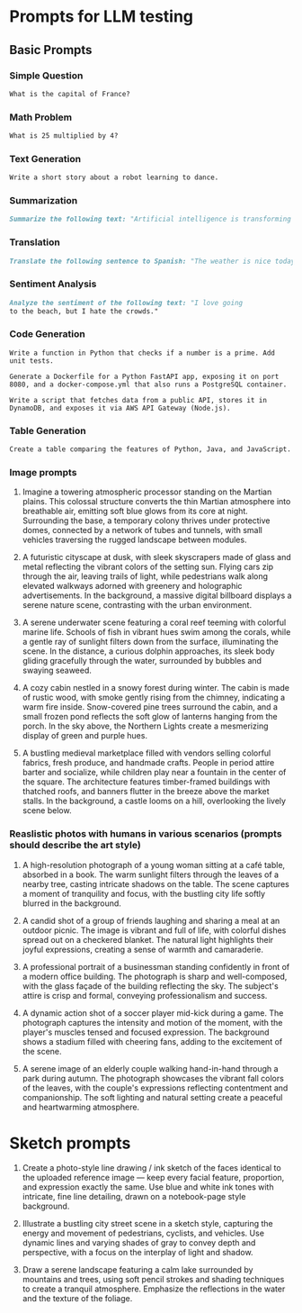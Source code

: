 # Prompts for LLM testing

## Basic Prompts

### Simple Question

```markdown
What is the capital of France?
```

### Math Problem

```markdown
What is 25 multiplied by 4?
```

### Text Generation

```markdown
Write a short story about a robot learning to dance.
```

### Summarization

```markdown
Summarize the following text: "Artificial intelligence is transforming industries by automating tasks and providing insights from data. It is being used in healthcare, finance, and many other fields to improve efficiency and decision-making."
```

### Translation

```markdown
Translate the following sentence to Spanish: "The weather is nice today."
```

### Sentiment Analysis

```markdown
Analyze the sentiment of the following text: "I love going
to the beach, but I hate the crowds."
```

### Code Generation

```
Write a function in Python that checks if a number is a prime. Add unit tests.

Generate a Dockerfile for a Python FastAPI app, exposing it on port 8080, and a docker-compose.yml that also runs a PostgreSQL container.

Write a script that fetches data from a public API, stores it in DynamoDB, and exposes it via AWS API Gateway (Node.js).
```

### Table Generation

```markdown
Create a table comparing the features of Python, Java, and JavaScript.
```

### Image prompts

1. Imagine a towering atmospheric processor standing on the Martian plains. This colossal structure converts the thin Martian atmosphere into breathable air, emitting soft blue glows from its core at night. Surrounding the base, a temporary colony thrives under protective domes, connected by a network of tubes and tunnels, with small vehicles traversing the rugged landscape between modules.

2. A futuristic cityscape at dusk, with sleek skyscrapers made of glass and metal reflecting the vibrant colors of the setting sun. Flying cars zip through the air, leaving trails of light, while pedestrians walk along elevated walkways adorned with greenery and holographic advertisements. In the background, a massive digital billboard displays a serene nature scene, contrasting with the urban environment.

3. A serene underwater scene featuring a coral reef teeming with colorful marine life. Schools of fish in vibrant hues swim among the corals, while a gentle ray of sunlight filters down from the surface, illuminating the scene. In the distance, a curious dolphin approaches, its sleek body gliding gracefully through the water, surrounded by bubbles and swaying seaweed.

4. A cozy cabin nestled in a snowy forest during winter. The cabin is made of rustic wood, with smoke gently rising from the chimney, indicating a warm fire inside. Snow-covered pine trees surround the cabin, and a small frozen pond reflects the soft glow of lanterns hanging from the porch. In the sky above, the Northern Lights create a mesmerizing display of green and purple hues.

5. A bustling medieval marketplace filled with vendors selling colorful fabrics, fresh produce, and handmade crafts. People in period attire barter and socialize, while children play near a fountain in the center of the square. The architecture features timber-framed buildings with thatched roofs, and banners flutter in the breeze above the market stalls. In the background, a castle looms on a hill, overlooking the lively scene below.

### Reaslistic photos with humans in various scenarios (prompts should describe the art style)

1. A high-resolution photograph of a young woman sitting at a café table, absorbed in a book. The warm sunlight filters through the leaves of a nearby tree, casting intricate shadows on the table. The scene captures a moment of tranquility and focus, with the bustling city life softly blurred in the background.

2. A candid shot of a group of friends laughing and sharing a meal at an outdoor picnic. The image is vibrant and full of life, with colorful dishes spread out on a checkered blanket. The natural light highlights their joyful expressions, creating a sense of warmth and camaraderie.

3. A professional portrait of a businessman standing confidently in front of a modern office building. The photograph is sharp and well-composed, with the glass façade of the building reflecting the sky. The subject's attire is crisp and formal, conveying professionalism and success.

4. A dynamic action shot of a soccer player mid-kick during a game. The photograph captures the intensity and motion of the moment, with the player's muscles tensed and focused expression. The background shows a stadium filled with cheering fans, adding to the excitement of the scene.

5. A serene image of an elderly couple walking hand-in-hand through a park during autumn. The photograph showcases the vibrant fall colors of the leaves, with the couple's expressions reflecting contentment and companionship. The soft lighting and natural setting create a peaceful and heartwarming atmosphere.

# Sketch prompts

1. Create a photo-style line drawing / ink sketch of the faces identical to the uploaded reference image — keep every facial feature, proportion, and expression exactly the same. Use blue and white ink tones with intricate, fine line detailing, drawn on a notebook-page style background.

2. Illustrate a bustling city street scene in a sketch style, capturing the energy and movement of pedestrians, cyclists, and vehicles. Use dynamic lines and varying shades of gray to convey depth and perspective, with a focus on the interplay of light and shadow.

3. Draw a serene landscape featuring a calm lake surrounded by mountains and trees, using soft pencil strokes and shading techniques to create a tranquil atmosphere. Emphasize the reflections in the water and the texture of the foliage.
